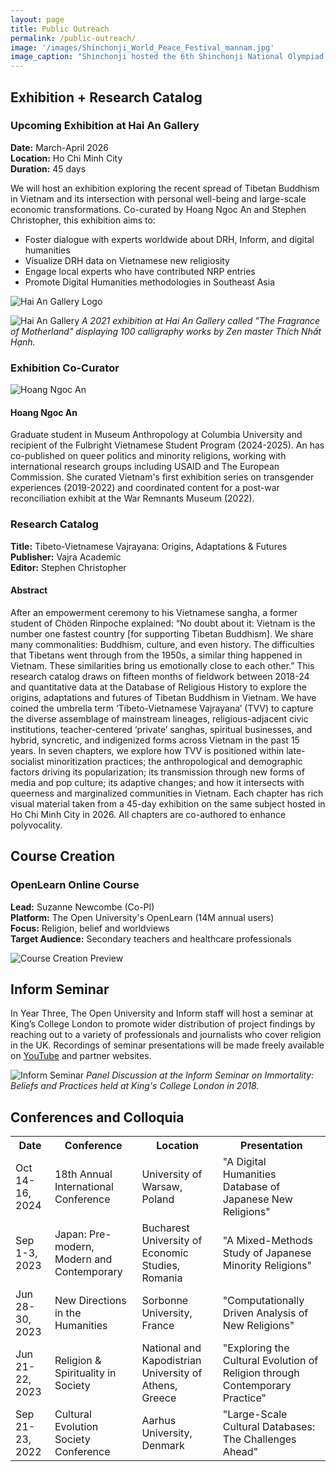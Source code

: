 ```yaml
---
layout: page
title: Public Outreach
permalink: /public-outreach/
image: '/images/Shinchonji_World_Peace_Festival_mannam.jpg'
image_caption: "Shinchonji hosted the 6th Shinchonji National Olympiad in Olympic Stadium in Seoul, Republic of Korea 16 September 2012 © Junganghansik, CC BY-SA 3.0"
---
```


## Exhibition + Research Catalog

### Upcoming Exhibition at Hai An Gallery
**Date:** March-April 2026  
**Location:** Ho Chi Minh City  
**Duration:** 45 days

We will host an exhibition exploring the recent spread of Tibetan Buddhism in Vietnam and its intersection with personal well-being and large-scale economic transformations. Co-curated by Hoang Ngoc An and Stephen Christopher, this exhibition aims to:

- Foster dialogue with experts worldwide about DRH, Inform, and digital humanities
- Visualize DRH data on Vietnamese new religiosity
- Engage local experts who have contributed NRP entries
- Promote Digital Humanities methodologies in Southeast Asia 

![Hai An Gallery Logo]({{site.baseurl}}/images/Haian-gallery.png)

![Hai An Gallery]({{site.baseurl}}/images/Haian-Gallery-full.png)
*A 2021 exhibition at Hai An Gallery called "The Fragrance of Motherland" displaying 100 calligraphy works by Zen master Thích Nhất Hạnh.* 

### Exhibition Co-Curator
<div class="profile-card">
<img src="{{site.baseurl}}/images/Hoang-Ngoc-An.png" alt="Hoang Ngoc An" class="profile-image">
<div class="profile-info">
<h4>Hoang Ngoc An</h4>
<p>Graduate student in Museum Anthropology at Columbia University and recipient of the Fulbright Vietnamese Student Program (2024-2025). An has co-published on queer politics and minority religions, working with international research groups including USAID and The European Commission. She curated Vietnam's first exhibition series on transgender experiences (2019-2022) and coordinated content for a post-war reconciliation exhibit at the War Remnants Museum (2022).</p>
</div>
</div>

### Research Catalog

**Title:** Tibeto-Vietnamese Vajrayana: Origins, Adaptations & Futures  
**Publisher:** Vajra Academic  
**Editor:** Stephen Christopher

#### Abstract

After an empowerment ceremony to his Vietnamese sangha, a former student of Chöden Rinpoche explained: “No doubt about it: Vietnam is the number one fastest country \[for supporting Tibetan Buddhism]. We share many commonalities: Buddhism, culture, and even history. The difficulties that Tibetans went through from the 1950s, a similar thing happened in Vietnam. These similarities bring us emotionally close to each other.” This research catalog draws on fifteen months of fieldwork between 2018-24 and quantitative data at the Database of Religious History to explore the origins, adaptations and futures of Tibetan Buddhism in Vietnam. We have coined the umbrella term ‘Tibeto-Vietnamese Vajrayana’ (TVV) to capture the diverse assemblage of mainstream lineages, religious-adjacent civic institutions, teacher-centered ‘private’ sanghas, spiritual businesses, and hybrid, syncretic, and indigenized forms across Vietnam in the past 15 years. In seven chapters, we explore how TVV is positioned within late-socialist minoritization practices; the anthropological and demographic factors driving its popularization; its transmission through new forms of media and pop culture; its adaptive changes; and how it intersects with queerness and marginalized communities in Vietnam. Each chapter has rich visual material taken from a 45-day exhibition on the same subject hosted in Ho Chi Minh City in 2026. All chapters are co-authored to enhance polyvocality.

## Course Creation

### OpenLearn Online Course
**Lead:** Suzanne Newcombe (Co-PI)  
**Platform:** The Open University's OpenLearn (14M annual users)  
**Focus:** Religion, belief and worldviews  
**Target Audience:** Secondary teachers and healthcare professionals

![Course Creation Preview]({{site.baseurl}}/images/course-creation.png)

## Inform Seminar

In Year Three, The Open University and Inform staff will host a seminar at King’s College London to promote wider distribution of project findings by reaching out to a variety of professionals and journalists who cover religion in the UK. Recordings of seminar presentations will be made freely available on [YouTube](http://www.youtube.com/@Informreligion9) and partner websites. 

![Inform Seminar]({{site.baseurl}}/images/Inform-Immortality-Seminar.jpg)
*Panel Discussion at the Inform Seminar on Immortality: Beliefs and Practices held at King's College London in 2018.*

## Conferences and Colloquia

<div class="table-container">
<table>
<tr>
<th>Date</th>
<th>Conference</th>
<th>Location</th>
<th>Presentation</th>
</tr>
<tr>
<td>Oct 14-16, 2024</td>
<td>18th Annual International Conference</td>
<td>University of Warsaw, Poland</td>
<td>"A Digital Humanities Database of Japanese New Religions"</td>
</tr>
<tr>
<td>Sep 1-3, 2023</td>
<td>Japan: Pre-modern, Modern and Contemporary</td>
<td>Bucharest University of Economic Studies, Romania</td>
<td>"A Mixed-Methods Study of Japanese Minority Religions"</td>
</tr>
<tr>
<td>Jun 28-30, 2023</td>
<td>New Directions in the Humanities</td>
<td>Sorbonne University, France</td>
<td>"Computationally Driven Analysis of New Religions"</td>
</tr>
<tr>
<td>Jun 21-22, 2023</td>
<td>Religion & Spirituality in Society</td>
<td>National and Kapodistrian University of Athens, Greece</td>
<td>"Exploring the Cultural Evolution of Religion through Contemporary Practice"</td>
</tr>
<tr>
<td>Sep 21-23, 2022</td>
<td>Cultural Evolution Society Conference</td>
<td>Aarhus University, Denmark</td>
<td>"Large-Scale Cultural Databases: The Challenges Ahead"</td>
</tr>
</table>
</div>
